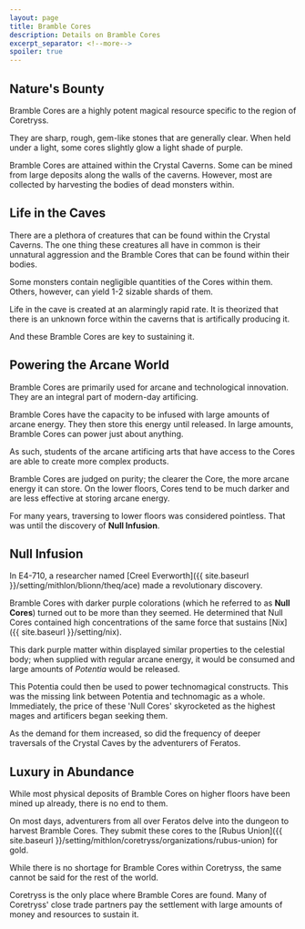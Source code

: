 ```yaml
---
layout: page
title: Bramble Cores
description: Details on Bramble Cores
excerpt_separator: <!--more-->
spoiler: true
---
```


## Nature's Bounty
Bramble Cores are a highly potent magical resource specific to the region of Coretryss.

They are sharp, rough, gem-like stones that are generally clear. When held under a light, some cores slightly glow a light shade of purple.

Bramble Cores are attained within the Crystal Caverns. Some can be mined from large deposits along the walls of the caverns. However, most are collected by harvesting the bodies of dead monsters within.

<!--more-->

## Life in the Caves
There are a plethora of creatures that can be found within the Crystal Caverns. The one thing these creatures all have in common is their unnatural aggression and the Bramble Cores that can be found within their bodies.

Some monsters contain negligible quantities of the Cores within them. Others, however, can yield 1-2 sizable shards of them.

Life in the cave is created at an alarmingly rapid rate. It is theorized that there is an unknown force within the caverns that is artifically producing it.

And these Bramble Cores are key to sustaining it.

## Powering the Arcane World
Bramble Cores are primarily used for arcane and technological innovation. They are an integral part of modern-day artificing.

Bramble Cores have the capacity to be infused with large amounts of arcane energy. They then store this energy until released. In large amounts, Bramble Cores can power just about anything.

As such, students of the arcane artificing arts that have access to the Cores are able to create more complex products.

Bramble Cores are judged on purity; the clearer the Core, the more arcane energy it can store. On the lower floors, Cores tend to be much darker and are less effective at storing arcane energy.

For many years, traversing to lower floors was considered pointless. That was until the discovery of <strong>Null Infusion</strong>.

## Null Infusion
In E4-710, a researcher named [Creel Everworth]({{ site.baseurl }}/setting/mithlon/blionn/theq/ace) made a revolutionary discovery.

Bramble Cores with darker purple colorations (which he referred to as <strong>Null Cores</strong>) turned out to be more than they seemed. He determined that Null Cores contained high concentrations of the same force that sustains [Nix]({{ site.baseurl }}/setting/nix).

This dark purple matter within displayed similar properties to the celestial body; when supplied with regular arcane energy, it would be consumed and large amounts of <em>Potentia</em><!--TODO--> would be released.

This Potentia could then be used to power technomagical constructs. This was the missing link between Potentia and technomagic as a whole. Immediately, the price of these 'Null Cores' skyrocketed as the highest mages and artificers began seeking them.

As the demand for them increased, so did the frequency of deeper traversals of the Crystal Caves by the adventurers of Feratos.

## Luxury in Abundance
While most physical deposits of Bramble Cores on higher floors have been mined up already, there is no end to them.

On most days, adventurers from all over Feratos delve into the dungeon to harvest Bramble Cores. They submit these cores to the [Rubus Union]({{ site.baseurl }}/setting/mithlon/coretryss/organizations/rubus-union) for gold.

While there is no shortage for Bramble Cores within Coretryss, the same cannot be said for the rest of the world.

Coretryss is the only place where Bramble Cores are found. Many of Coretryss' close trade partners pay the settlement with large amounts of money and resources to sustain it.
